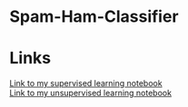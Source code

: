 # Spam-Ham-Classifier
# Links
[Link to my supervised learning notebook](https://www.kaggle.com/code/cengizhanterziolu/supervised-spam-ham-classifier)<br/>
[Link to my unsupervised learning notebook](https://www.kaggle.com/code/cengizhanterziolu/unsupervised-spam-ham-classifier)
